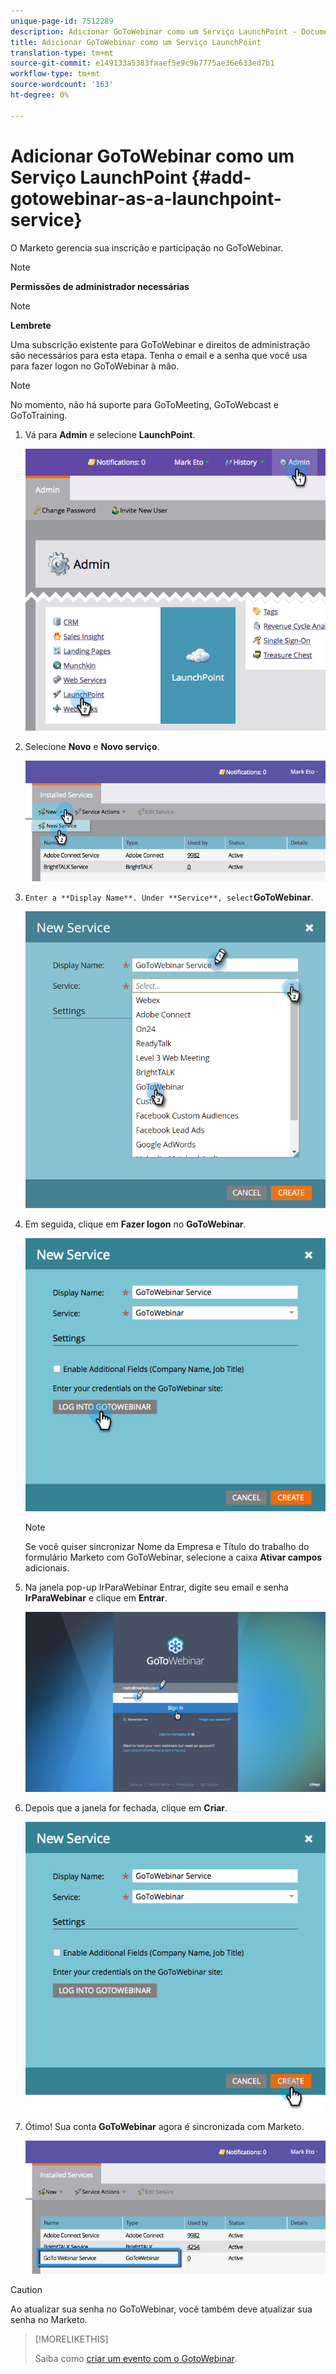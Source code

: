 ```yaml
---
unique-page-id: 7512289
description: Adicionar GoToWebinar como um Serviço LaunchPoint - Documentos do Marketing - Documentação do produto
title: Adicionar GoToWebinar como um Serviço LaunchPoint
translation-type: tm+mt
source-git-commit: e149133a5383faaef5e9c9b7775ae36e633ed7b1
workflow-type: tm+mt
source-wordcount: '163'
ht-degree: 0%

---
```



# Adicionar GoToWebinar como um Serviço LaunchPoint {#add-gotowebinar-as-a-launchpoint-service}

O Marketo gerencia sua inscrição e participação no GoToWebinar.

>[!NOTE]
>
>**Permissões de administrador necessárias**

>[!NOTE]
>
>**Lembrete**
>
>Uma subscrição existente para GoToWebinar e direitos de administração são necessários para esta etapa. Tenha o email e a senha que você usa para fazer logon no GoToWebinar à mão.

>[!NOTE]
>
>No momento, não há suporte para GoToMeeting, GoToWebcast e GoToTraining.

1. Vá para **Admin** e selecione **LaunchPoint**.

   ![](assets/image2015-4-22-15-3a33-3a47.png)

1. Selecione **Novo** e **Novo serviço**.

   ![](assets/new-service-gotowebinar.png)

1. `Enter a **Display Name**. Under **Service**, select`**GoToWebinar**.

   ![](assets/new-service-goto-webinar1.png)

1. Em seguida, clique em **Fazer logon** no **GoToWebinar**.

   ![](assets/image2015-4-22-15-3a57-3a59.png)

   >[!NOTE]
   >
   >Se você quiser sincronizar Nome da Empresa e Título do trabalho do formulário Marketo com GoToWebinar, selecione a caixa **Ativar campos** adicionais.

1. Na janela pop-up IrParaWebinar Entrar, digite seu email e senha **IrParaWebinar** e clique em **Entrar**.

   ![](assets/image2015-4-22-15-3a52-3a31.png)

1. Depois que a janela for fechada, clique em **Criar**.

   ![](assets/image2015-4-22-15-3a57-3a43.png)

1. Ótimo! Sua conta **GoToWebinar** agora é sincronizada com Marketo.

   ![](assets/goto-webinar.png)

>[!CAUTION]
>
>Ao atualizar sua senha no GoToWebinar, você também deve atualizar sua senha no Marketo.

>[!MORELIKETHIS]
>
>Saiba como [criar um evento com o GotoWebinar](../../../product-docs/demand-generation/events/create-an-event/create-an-event-with-gotowebinar.md).

